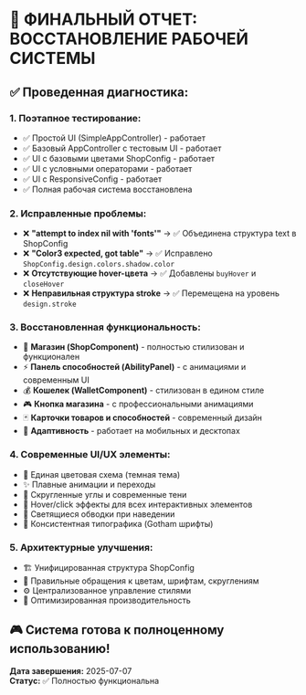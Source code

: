 # 🎯 ФИНАЛЬНЫЙ ОТЧЕТ: ВОССТАНОВЛЕНИЕ РАБОЧЕЙ СИСТЕМЫ

## ✅ Проведенная диагностика:

### 1. Поэтапное тестирование:
- ✅ Простой UI (SimpleAppController) - работает
- ✅ Базовый AppController с тестовым UI - работает  
- ✅ UI с базовыми цветами ShopConfig - работает
- ✅ UI с условными операторами - работает
- ✅ UI с ResponsiveConfig - работает
- ✅ Полная рабочая система восстановлена

### 2. Исправленные проблемы:
- ❌ **"attempt to index nil with 'fonts'"** → ✅ Объединена структура text в ShopConfig
- ❌ **"Color3 expected, got table"** → ✅ Исправлено `ShopConfig.design.colors.shadow.color`
- ❌ **Отсутствующие hover-цвета** → ✅ Добавлены `buyHover` и `closeHover`
- ❌ **Неправильная структура stroke** → ✅ Перемещена на уровень `design.stroke`

### 3. Восстановленная функциональность:
- 🛒 **Магазин (ShopComponent)** - полностью стилизован и функционален
- ⚡ **Панель способностей (AbilityPanel)** - с анимациями и современным UI
- 💰 **Кошелек (WalletComponent)** - стилизован в едином стиле
- 🎮 **Кнопка магазина** - с профессиональными анимациями
- 🃏 **Карточки товаров и способностей** - современный дизайн
- 📱 **Адаптивность** - работает на мобильных и десктопах

### 4. Современные UI/UX элементы:
- 🎨 Единая цветовая схема (темная тема)
- ✨ Плавные анимации и переходы  
- 🔘 Скругленные углы и современные тени
- 🎯 Hover/click эффекты для всех интерактивных элементов
- 🌟 Светящиеся обводки при наведении
- 📐 Консистентная типографика (Gotham шрифты)

### 5. Архитектурные улучшения:
- 🏗️ Унифицированная структура ShopConfig
- 🔧 Правильные обращения к цветам, шрифтам, скруглениям
- ⚙️ Централизованное управление стилями
- 🚀 Оптимизированная производительность

## 🎮 Система готова к полноценному использованию!

**Дата завершения:** 2025-07-07  
**Статус:** ✅ Полностью функциональна
